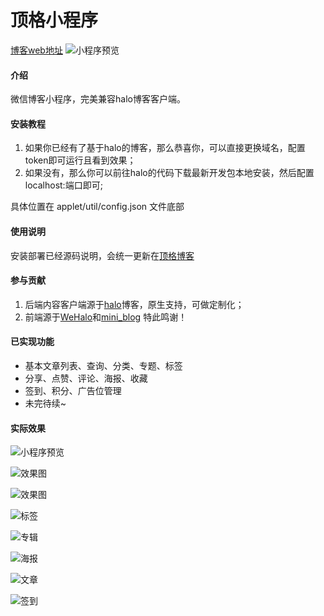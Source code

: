 # 顶格小程序

[博客web地址](https://www.dgjava.com)
![小程序预览](https://image.dgjava.com/xcx50_1586744365757.jpg-zjoin.image)


#### 介绍
微信博客小程序，完美兼容halo博客客户端。

#### 安装教程

1.  如果你已经有了基于halo的博客，那么恭喜你，可以直接更换域名，配置token即可运行且看到效果；
2.  如果没有，那么你可以前往halo的代码下载最新开发包本地安装，然后配置localhost:端口即可;

具体位置在 applet/util/config.json 文件底部

#### 使用说明

安装部署已经源码说明，会统一更新在[顶格博客](https://www.dgjava.com/categories/dgmini)

#### 参与贡献

1.  后端内容客户端源于[halo](https://halo.run/)博客，原生支持，可做定制化；
2.  前端源于[WeHalo](https://gitee.com/Aquan_LeRou/WeHalo)和[mini_blog](https://gitee.com/linyingnan/mini-blog?_from=gitee_search) 特此鸣谢！


#### 已实现功能

- 基本文章列表、查询、分类、专题、标签
- 分享、点赞、评论、海报、收藏
- 签到、积分、广告位管理
- 未完待续~


#### 实际效果


![小程序预览](https://image.dgjava.com/xcx50_1586744365757.jpg-zjoin.image)

![效果图](https://image.dgjava.com/image_1586973176379.png-zjoin.webp)

![效果图](https://image.dgjava.com/image_1586973253142.png-zjoin.webp)

![标签](https://image.dgjava.com/image_1586973507240.png-zjoin.webp)

![专辑](https://image.dgjava.com/image_1586973543122.png-zjoin.webp)

![海报](https://image.dgjava.com/image_1586973588157.png-zjoin.webp)

![文章](https://image.dgjava.com/image_1586973598744.png-zjoin.webp)

![签到](https://image.dgjava.com/image_1586973633052.png-zjoin.webp)